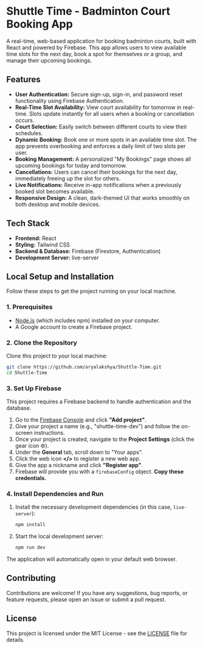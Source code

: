 #  Shuttle Time - Badminton Court Booking App

A real-time, web-based application for booking badminton courts, built with React and powered by Firebase. This app allows users to view available time slots for the next day, book a spot for themselves or a group, and manage their upcoming bookings.

##  Features

* **User Authentication:** Secure sign-up, sign-in, and password reset functionality using Firebase Authentication.
* **Real-Time Slot Availability:** View court availability for tomorrow in real-time. Slots update instantly for all users when a booking or cancellation occurs.
* **Court Selection:** Easily switch between different courts to view their schedules.
* **Dynamic Booking:** Book one or more spots in an available time slot. The app prevents overbooking and enforces a daily limit of two slots per user.
* **Booking Management:** A personalized "My Bookings" page shows all upcoming bookings for today and tomorrow.
* **Cancellations:** Users can cancel their bookings for the next day, immediately freeing up the slot for others.
* **Live Notifications:** Receive in-app notifications when a previously booked slot becomes available.
* **Responsive Design:** A clean, dark-themed UI that works smoothly on both desktop and mobile devices.

##  Tech Stack

* **Frontend:** React
* **Styling:** Tailwind CSS
* **Backend & Database:** Firebase (Firestore, Authentication)
* **Development Server:** live-server

##  Local Setup and Installation

Follow these steps to get the project running on your local machine.

### 1. Prerequisites

* [Node.js](https://nodejs.org/) (which includes npm) installed on your computer.
* A Google account to create a Firebase project.

### 2. Clone the Repository

Clone this project to your local machine:
```bash
git clone https://github.com/aryalakshya/Shuttle-Time.git
cd Shuttle-Time
```

### 3. Set Up Firebase

This project requires a Firebase backend to handle authentication and the database.

1.  Go to the [Firebase Console](https://console.firebase.google.com/) and click **"Add project"**.
2.  Give your project a name (e.g., "shuttle-time-dev") and follow the on-screen instructions.
3.  Once your project is created, navigate to the **Project Settings** (click the gear icon ⚙️).
4.  Under the **General** tab, scroll down to "Your apps".
5.  Click the web icon **</>** to register a new web app.
6.  Give the app a nickname and click **"Register app"**.
7.  Firebase will provide you with a `firebaseConfig` object. **Copy these credentials.**

### 4. Install Dependencies and Run

1.  Install the necessary development dependencies (in this case, `live-server`):
    ```bash
    npm install
    ```
2.  Start the local development server:
    ```bash
    npm run dev
    ```
The application will automatically open in your default web browser.

## Contributing

Contributions are welcome! If you have any suggestions, bug reports, or feature requests, please open an issue or submit a pull request.

## License
This project is licensed under the MIT License - see the [LICENSE](LICENSE) file for details.
